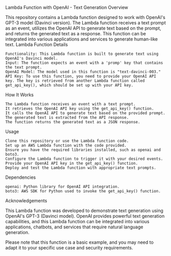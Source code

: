 Lambda Function with OpenAI - Text Generation
Overview

This repository contains a Lambda function designed to work with OpenAI's GPT-3 model (Davinci version). The Lambda function receives a text prompt as an event, utilizes the OpenAI API to generate text based on the prompt, and returns the generated text as a response. This function can be integrated into various applications and services to generate human-like text.
Lambda Function Details

    Functionality: This Lambda function is built to generate text using OpenAI's Davinci model.
    Input: The function expects an event with a 'promp' key that contains the text prompt.
    OpenAI Model: The model used in this function is "text-davinci-003."
    API Key: To use this function, you need to provide your OpenAI API key. The key is retrieved from another Lambda function called get_api_key(), which should be set up with your API key.

How It Works

    The Lambda function receives an event with a text prompt.
    It retrieves the OpenAI API key using the get_api_key() function.
    It calls the OpenAI API to generate text based on the provided prompt.
    The generated text is extracted from the API response.
    The function returns the generated text as a JSON response.

Usage

    Clone this repository or use the Lambda function code.
    Set up an AWS Lambda function with the code provided.
    Ensure you have the required libraries installed, such as openai and boto3.
    Configure the Lambda function to trigger it with your desired events.
    Provide your OpenAI API key in the get_api_key() function.
    Deploy and test the Lambda function with appropriate text prompts.

Dependencies

    openai: Python library for OpenAI API integration.
    boto3: AWS SDK for Python used to invoke the get_api_key() function.

Acknowledgements

This Lambda function was developed to demonstrate text generation using OpenAI's GPT-3 (Davinci model). OpenAI provides powerful text generation capabilities, and this Lambda function can be integrated into various applications, chatbots, and services that require natural language generation.

Please note that this function is a basic example, and you may need to adapt it to your specific use case and security requirements.
